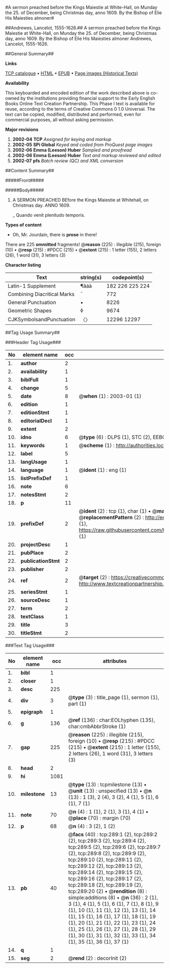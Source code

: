 #A sermon preached before the Kings Maiestie at White-Hall, on Munday the 25. of December, being Christmas day, anno 1609. By the Bishop of Elie His Maiesties almoner#

##Andrewes, Lancelot, 1555-1626.##
A sermon preached before the Kings Maiestie at White-Hall, on Munday the 25. of December, being Christmas day, anno 1609. By the Bishop of Elie His Maiesties almoner
Andrewes, Lancelot, 1555-1626.

##General Summary##

**Links**

[TCP catalogue](http://www.ota.ox.ac.uk/tcp/)  • 
[HTML](http://tei.it.ox.ac.uk/tcp/Texts-HTML/free/A19/A19761.html)  • 
[EPUB](http://tei.it.ox.ac.uk/tcp/Texts-EPUB/free/A19/A19761.epub) • 
[Page images (Historical Texts)](https://data.historicaltexts.jisc.ac.uk/view?pubId=eebo-99836046e&pageId=eebo-99836046e-289-1)

**Availability**

This keyboarded and encoded edition of the
	       work described above is co-owned by the institutions
	       providing financial support to the Early English Books
	       Online Text Creation Partnership. This Phase I text is
	       available for reuse, according to the terms of Creative
	       Commons 0 1.0 Universal. The text can be copied,
	       modified, distributed and performed, even for
	       commercial purposes, all without asking permission.

**Major revisions**

1. __2002-04__ __TCP__ *Assigned for keying and markup*
1. __2002-05__ __SPi Global__ *Keyed and coded from ProQuest page images*
1. __2002-06__ __Emma (Leeson) Huber__ *Sampled and proofread*
1. __2002-06__ __Emma (Leeson) Huber__ *Text and markup reviewed and edited*
1. __2002-07__ __pfs__ *Batch review (QC) and XML conversion*

##Content Summary##

#####Front#####

#####Body#####

1. A SERMON PREACHED BEfore the Kings Maiestie at Whitehall, on Christmas day. ANNO 1609.

    _ Quando venit plenitudo temporis.

**Types of content**

  * Oh, Mr. Jourdain, there is **prose** in there!

There are 225 **ommitted** fragments! 
 @__reason__ (225) : illegible (215), foreign (10)  •  @__resp__ (215) : #PDCC (215)  •  @__extent__ (215) : 1 letter (155), 2 letters (26), 1 word (31), 3 letters (3)

**Character listing**


|Text|string(s)|codepoint(s)|
|---|---|---|
|Latin-1 Supplement|¶âáà|182 226 225 224|
|Combining             Diacritical Marks|̄|772|
|General Punctuation|•|8226|
|Geometric Shapes|◊|9674|
|CJKSymbolsandPunctuation|〈〉|12296 12297|

##Tag Usage Summary##

###Header Tag Usage###

|No|element name|occ|attributes|
|---|---|---|---|
|1.|__author__|2||
|2.|__availability__|1||
|3.|__biblFull__|1||
|4.|__change__|5||
|5.|__date__|8| @__when__ (1) : 2003-01 (1)|
|6.|__edition__|1||
|7.|__editionStmt__|1||
|8.|__editorialDecl__|1||
|9.|__extent__|2||
|10.|__idno__|6| @__type__ (6) : DLPS (1), STC (2), EEBO-CITATION (1), PROQUEST (1), VID (1)|
|11.|__keywords__|1| @__scheme__ (1) : http://authorities.loc.gov/ (1)|
|12.|__label__|5||
|13.|__langUsage__|1||
|14.|__language__|1| @__ident__ (1) : eng (1)|
|15.|__listPrefixDef__|1||
|16.|__note__|6||
|17.|__notesStmt__|2||
|18.|__p__|11||
|19.|__prefixDef__|2| @__ident__ (2) : tcp (1), char (1)  •  @__matchPattern__ (2) : ([0-9\-]+):([0-9IVX]+) (1), (.+) (1)  •  @__replacementPattern__ (2) : http://eebo.chadwyck.com/downloadtiff?vid=$1&page=$2 (1), https://raw.githubusercontent.com/textcreationpartnership/Texts/master/tcpchars.xml#$1 (1)|
|20.|__projectDesc__|1||
|21.|__pubPlace__|2||
|22.|__publicationStmt__|2||
|23.|__publisher__|2||
|24.|__ref__|2| @__target__ (2) : https://creativecommons.org/publicdomain/zero/1.0/ (1), http://www.textcreationpartnership.org/docs/. (1)|
|25.|__seriesStmt__|1||
|26.|__sourceDesc__|1||
|27.|__term__|2||
|28.|__textClass__|1||
|29.|__title__|3||
|30.|__titleStmt__|2||


###Text Tag Usage###

|No|element name|occ|attributes|
|---|---|---|---|
|1.|__bibl__|1||
|2.|__closer__|1||
|3.|__desc__|225||
|4.|__div__|3| @__type__ (3) : title_page (1), sermon (1), part (1)|
|5.|__epigraph__|1||
|6.|__g__|136| @__ref__ (136) : char:EOLhyphen (135), char:cmbAbbrStroke (1)|
|7.|__gap__|225| @__reason__ (225) : illegible (215), foreign (10)  •  @__resp__ (215) : #PDCC (215)  •  @__extent__ (215) : 1 letter (155), 2 letters (26), 1 word (31), 3 letters (3)|
|8.|__head__|2||
|9.|__hi__|1081||
|10.|__milestone__|13| @__type__ (13) : tcpmilestone (13)  •  @__unit__ (13) : unspecified (13)  •  @__n__ (13) : 1 (3), 2 (4), 3 (2), 4 (1), 5 (1), 6 (1), 7 (1)|
|11.|__note__|70| @__n__ (4) : 1 (1), 2 (1), 3 (1), 4 (1)  •  @__place__ (70) : margin (70)|
|12.|__p__|68| @__n__ (4) : 3 (2), 1 (2)|
|13.|__pb__|40| @__facs__ (40) : tcp:289:1 (2), tcp:289:2 (2), tcp:289:3 (2), tcp:289:4 (2), tcp:289:5 (2), tcp:289:6 (2), tcp:289:7 (2), tcp:289:8 (2), tcp:289:9 (2), tcp:289:10 (2), tcp:289:11 (2), tcp:289:12 (2), tcp:289:13 (2), tcp:289:14 (2), tcp:289:15 (2), tcp:289:16 (2), tcp:289:17 (2), tcp:289:18 (2), tcp:289:19 (2), tcp:289:20 (2)  •  @__rendition__ (8) : simple:additions (8)  •  @__n__ (36) : 2 (1), 3 (1), 4 (1), 5 (1), 6 (1), 7 (1), 8 (1), 9 (1), 10 (1), 11 (1), 12 (1), 13 (1), 14 (1), 15 (1), 16 (1), 17 (1), 18 (1), 19 (1), 20 (1), 21 (1), 22 (1), 23 (1), 24 (1), 25 (1), 26 (1), 27 (1), 28 (1), 29 (1), 30 (1), 31 (1), 32 (1), 33 (1), 34 (1), 35 (1), 36 (1), 37 (1)|
|14.|__q__|1||
|15.|__seg__|2| @__rend__ (2) : decorInit (2)|
